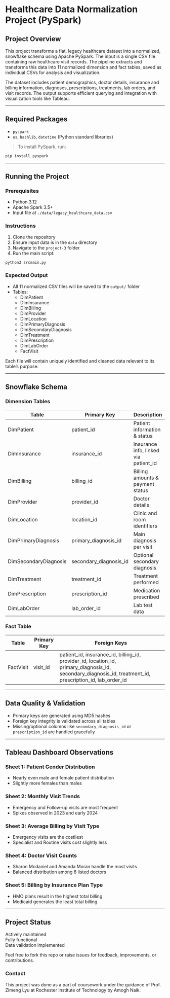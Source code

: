 # Healthcare Data Normalization Project (PySpark)

## Project Overview
This project transforms a flat, legacy healthcare dataset into a normalized, snowflake schema using Apache PySpark. The input is a single CSV file containing raw healthcare visit records. The pipeline extracts and transforms this data into 11 normalized dimension and fact tables, saved as individual CSVs for analysis and visualization.

The dataset includes patient demographics, doctor details, insurance and billing information, diagnoses, prescriptions, treatments, lab orders, and visit records. The output supports efficient querying and integration with visualization tools like Tableau.

---

## Required Packages
- `pyspark`
- `os`, `hashlib`, `datetime` (Python standard libraries)

> To install PySpark, run:
```bash
pip install pyspark
```

---

## Running the Project

### Prerequisites
- Python 3.12
- Apache Spark 3.5+
- Input file at `./data/legacy_healthcare_data.csv`

### Instructions
1. Clone the repository
2. Ensure input data is in the `data` directory
3. Navigate to the `project-3` folder
4. Run the main script:
```bash
python3 srcmain.py
```

### Expected Output
- All 11 normalized CSV files will be saved to the `output/` folder
- Tables:
  - DimPatient
  - DimInsurance
  - DimBilling
  - DimProvider
  - DimLocation
  - DimPrimaryDiagnosis
  - DimSecondaryDiagnosis
  - DimTreatment
  - DimPrescription
  - DimLabOrder
  - FactVisit

Each file will contain uniquely identified and cleaned data relevant to its table’s purpose.

---

## Snowflake Schema

### Dimension Tables
| Table                   | Primary Key              | Description                                |
|------------------------|--------------------------|--------------------------------------------|
| DimPatient             | patient_id               | Patient information & status               |
| DimInsurance           | insurance_id             | Insurance info, linked via patient_id      |
| DimBilling             | billing_id               | Billing amounts & payment status           |
| DimProvider            | provider_id              | Doctor details                             |
| DimLocation            | location_id              | Clinic and room identifiers                |
| DimPrimaryDiagnosis    | primary_diagnosis_id     | Main diagnosis per visit                   |
| DimSecondaryDiagnosis  | secondary_diagnosis_id   | Optional secondary diagnosis               |
| DimTreatment           | treatment_id             | Treatment performed                        |
| DimPrescription        | prescription_id          | Medication prescribed                      |
| DimLabOrder            | lab_order_id             | Lab test data                              |

### Fact Table
| Table      | Primary Key | Foreign Keys                                                                 |
|------------|-------------|------------------------------------------------------------------------------|
| FactVisit  | visit_id    | patient_id, insurance_id, billing_id, provider_id, location_id, primary_diagnosis_id, secondary_diagnosis_id, treatment_id, prescription_id, lab_order_id |

---

## Data Quality & Validation
- Primary keys are generated using MD5 hashes
- Foreign key integrity is validated across all tables
- Missing/optional columns like `secondary_diagnosis_id` or `prescription_id` are handled gracefully

---

## Tableau Dashboard Observations

### Sheet 1: Patient Gender Distribution
- Nearly even male and female patient distribution
- Slightly more females than males

### Sheet 2: Monthly Visit Trends
- Emergency and Follow-up visits are most frequent
- Spikes observed in 2023 and early 2024

### Sheet 3: Average Billing by Visit Type
- Emergency visits are the costliest
- Specialist and Routine visits cost slightly less

### Sheet 4: Doctor Visit Counts
- Sharon Mcdaniel and Amanda Moran handle the most visits
- Balanced distribution among 8 listed doctors

### Sheet 5: Billing by Insurance Plan Type
- HMO plans result in the highest total billing
- Medicaid generates the least total billing

---

## Project Status
Actively maintained  
Fully functional  
Data validation implemented

Feel free to fork this repo or raise issues for feedback, improvements, or contributions.

### Contact
This project was done as a part of coursework under the guidance of Prof. Zimeng Lyu at Rochester Institute of Technology by Amogh Naik.


